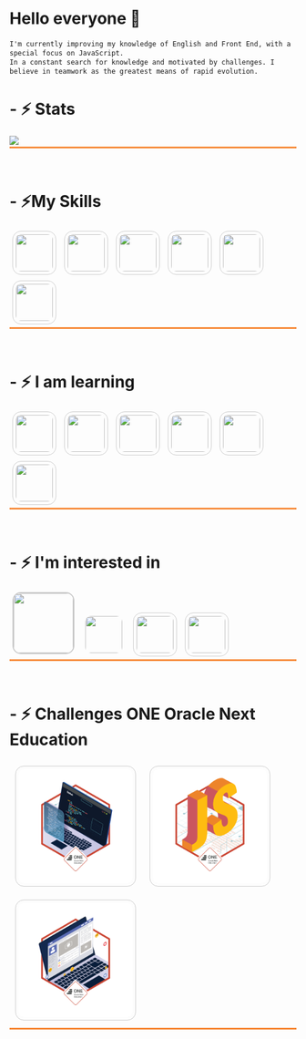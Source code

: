 <h1> Hello everyone 👋 </h1>

```
I'm currently improving my knowledge of English and Front End, with a special focus on JavaScript.
In a constant search for knowledge and motivated by challenges. I believe in teamwork as the greatest means of rapid evolution.
```

<h1>- ⚡ Stats </h1>
<div style="border:3px;border-bottom:solid;border-color:#f78733;">    
  <img height="250px" src="https://github-readme-stats.vercel.app/api/top-langs/?username=petersonros&layout=compact&langs_count=7&theme=tokyonight"/>
</div><br><br>

<h1>- ⚡My Skills</h1>
<div style="border-bottom: 3px solid #f78733;">
  <img height="65px" width="65px" src="https://cdn.jsdelivr.net/gh/devicons/devicon/icons/html5/html5-original.svg" style="margin: 5px; padding: 5px; border: 1px solid #cccccc; border-radius: 15px;">
  <img height="65px" width="65px" src="https://cdn.jsdelivr.net/gh/devicons/devicon/icons/css3/css3-original.svg" style="margin: 5px; padding: 5px; border: 1px solid #cccccc; border-radius: 15px;">
  <img height="65px" width="65px" src="https://cdn.jsdelivr.net/gh/devicons/devicon/icons/bootstrap/bootstrap-original.svg" style="margin: 5px; padding: 5px; border: 1px solid #cccccc; border-radius: 15px;">
  <img height="65px" width="65px" src="https://cdn.jsdelivr.net/gh/devicons/devicon/icons/git/git-original.svg" style="margin: 5px; padding: 5px; border: 1px solid #cccccc; border-radius: 15px;">
  <img height="65px" width="65px" src="https://cdn.jsdelivr.net/gh/devicons/devicon/icons/vscode/vscode-original.svg" style="margin: 5px; padding: 5px; border: 1px solid #cccccc; border-radius: 15px;">
  <img height="65px" width="65px" src="https://cdn.jsdelivr.net/gh/devicons/devicon/icons/wordpress/wordpress-original.svg" style="margin: 5px; padding: 5px; border: 1px solid #cccccc; border-radius: 15px;">
</div>
<br><br>

<h1>- ⚡ I am learning</h1>
<div style="border-bottom: 3px solid #f78733;">
  <img height="65px" width="65px" src="https://cdn.jsdelivr.net/gh/devicons/devicon/icons/javascript/javascript-original.svg" style="margin: 5px; padding: 5px; border: 1px solid #cccccc; border-radius: 15px;">
  <img height="65px" width="65px" src="https://cdn.jsdelivr.net/gh/devicons/devicon/icons/typescript/typescript-original.svg" style="margin: 5px; padding: 5px; border: 1px solid #cccccc; border-radius: 15px;"> 
  <img height="65px" width="65px" src="https://cdn.jsdelivr.net/gh/devicons/devicon/icons/java/java-original.svg" style="margin: 5px; padding: 5px; border: 1px solid #cccccc; border-radius: 15px;"> 
  <img height="65px" width="65px" src="https://cdn.jsdelivr.net/gh/devicons/devicon/icons/jquery/jquery-original.svg" style="margin: 5px; padding: 5px; border: 1px solid #cccccc; border-radius: 15px;"> 
  <img height="65px" width="65px" src="https://cdn.jsdelivr.net/gh/devicons/devicon/icons/angularjs/angularjs-original.svg" style="margin: 5px; padding: 5px; border: 1px solid #cccccc; border-radius: 15px;"> 
  <img height="65px" width="65px" src="https://cdn.jsdelivr.net/gh/devicons/devicon/icons/react/react-original.svg" style="margin: 5px; padding: 5px; border: 1px solid #cccccc; border-radius: 15px;"> 
</div>
<br><br>

<h1>- ⚡ I'm interested in</h1>
<div style="border-bottom: 3px solid #f78733;">
  <img style="margin:5px; border:2px; border-style:solid; border-color:#cccccc; border-radius:15px; height:105px; width:105px;" src="https://cdn.jsdelivr.net/gh/devicons/devicon/icons/python/python-original.svg?raw=true"> 
  <img style="margin: 5px; padding: 5px; border:1px; border-radius: 15px; height:65px; width:65px;" height="65px" width="65px" src="https://cdn.jsdelivr.net/gh/devicons/devicon/icons/php/php-original.svg?raw=true"> 
  <img style="margin: 5px; padding: 5px; border: 1px solid #cccccc; border-radius: 15px; height:65px; width:65px;" height="65px" width="65px" src="https://cdn.jsdelivr.net/gh/devicons/devicon/icons/nodejs/nodejs-original.svg?raw=true"> 
  <img style="margin: 5px; padding: 5px; border: 1px solid #cccccc; border-radius: 15px; height:65px; width:65px;" height="65px" width="65px" src="https://cdn.jsdelivr.net/gh/devicons/devicon/icons/csharp/csharp-original.svg?raw=true"> 
</div> 
<br><br>

<h1>- ⚡ Challenges ONE Oracle Next Education</h1>
<div style="border-bottom: 3px solid #f78733;">
  <img height="200px" width="200px" src="./img/cms_files_10224_1644515575BADGE_2.png?raw=true" style="margin: 10px; padding: 5px; border: 1px solid #cccccc; border-radius: 15px;">
  <img height="200px" width="200px" src="./img/cms_files_10224_1644516322badge.png?raw=true" style="margin: 10px; padding: 5px; border: 1px solid #cccccc; border-radius: 15px;">
  <img height="200px" width="200px" src="./img/cms_files_10224_1645569241Insignia_3.png?raw=true" style="margin: 10px; padding: 5px; border: 1px solid #cccccc; border-radius: 15px;">
</div>
